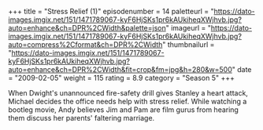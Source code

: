 +++
title = "Stress Relief (1)"
episodenumber = 14
paletteurl = "https://dato-images.imgix.net/151/1471789067-kyF6HjSKs1pr6kAUkiheqXWjhvb.jpg?auto=enhance&ch=DPR%2CWidth&palette=json"
imageurl = "https://dato-images.imgix.net/151/1471789067-kyF6HjSKs1pr6kAUkiheqXWjhvb.jpg?auto=compress%2Cformat&ch=DPR%2CWidth"
thumbnailurl = "https://dato-images.imgix.net/151/1471789067-kyF6HjSKs1pr6kAUkiheqXWjhvb.jpg?auto=enhance&ch=DPR%2CWidth&fit=crop&fm=jpg&h=280&w=500"
date = "2009-02-05"
weight = 115
rating = 8.9
category = "Season 5"
+++

When Dwight's unannounced fire-safety drill gives Stanley a heart attack, Michael decides the office needs help with stress relief. While watching a bootleg movie, Andy believes Jim and Pam are film gurus from hearing them discuss her parents' faltering marriage.